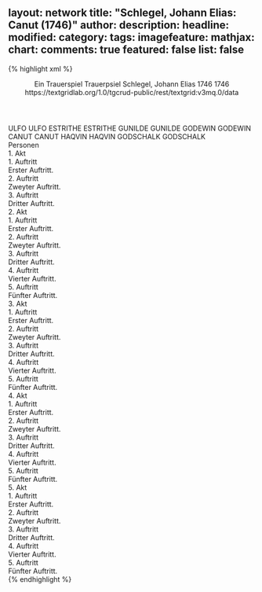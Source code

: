 layout: network
title: "Schlegel, Johann Elias: Canut (1746)"
author:
description:
headline:
modified:
category:
tags:
imagefeature:
mathjax:
chart:
comments: true
featured: false
list: false
---
{% highlight xml %}
<?xml-model href="http://raw.githubusercontent.com/DLiNa/project/master/rules/lina.rnc"?><?xml-model href="http://raw.githubusercontent.com/DLiNa/project/master/rules/lina.sch"?>
<play xmlns="http://lina.digital">
  <header>
    <title>Canut</title>
    <subtitle>Ein Trauerspiel</subtitle>
    <genretitle>Trauerpsiel</genretitle>
    <author>Schlegel, Johann Elias</author>
    <date type="print" when="1746">1746</date>
    <date type="premiere"/>
    <date type="written" when="1746">1746</date>
    <source>https://textgridlab.org/1.0/tgcrud-public/rest/textgrid:v3mq.0/data</source>
  </header>
  <personae>
    <character>
      <name>ULFO</name>
      <alias xml:id="ulfo">
        <name>ULFO</name>
      </alias>
    </character>
    <character>
      <name>ESTRITHE</name>
      <alias xml:id="estrithe">
        <name>ESTRITHE</name>
      </alias>
    </character>
    <character>
      <name>GUNILDE</name>
      <alias xml:id="gunilde">
        <name>GUNILDE</name>
      </alias>
    </character>
    <character>
      <name>GODEWIN</name>
      <alias xml:id="godewin">
        <name>GODEWIN</name>
      </alias>
    </character>
    <character>
      <name>CANUT</name>
      <alias xml:id="canut">
        <name>CANUT</name>
      </alias>
    </character>
    <character>
      <name>HAQVIN</name>
      <alias xml:id="haqvin">
        <name>HAQVIN</name>
      </alias>
    </character>
    <character>
      <name>GODSCHALK</name>
      <alias xml:id="godschalk">
        <name>GODSCHALK</name>
      </alias>
    </character>
  </personae>
  <text>
    <div>
      <head>Personen</head>
    </div>
    <div>
      <head>1. Akt</head>
      <div>
        <head>1. Auftritt</head>
        <div>
          <head>Erster Auftritt.</head>
          <sp who="#ulfo">
            <amount n="5" unit="speech_acts"/>
            <amount n="587" unit="words"/>
            <amount n="63" unit="lines"/>
            <amount n="3136" unit="chars"/>
          </sp>
          <sp who="#estrithe">
            <amount n="4" unit="speech_acts"/>
            <amount n="270" unit="words"/>
            <amount n="28" unit="lines"/>
            <amount n="1420" unit="chars"/>
          </sp>
        </div>
      </div>
      <div>
        <head>2. Auftritt</head>
        <div>
          <head>Zweyter Auftritt.</head>
          <sp who="#gunilde">
            <amount n="9" unit="speech_acts"/>
            <amount n="275" unit="words"/>
            <amount n="29" unit="lines"/>
            <amount n="1447" unit="chars"/>
          </sp>
          <sp who="#estrithe">
            <amount n="9" unit="speech_acts"/>
            <amount n="629" unit="words"/>
            <amount n="67" unit="lines"/>
            <amount n="3390" unit="chars"/>
          </sp>
        </div>
      </div>
      <div>
        <head>3. Auftritt</head>
        <div>
          <head>Dritter Auftritt.</head>
          <sp who="#godewin">
            <amount n="10" unit="speech_acts"/>
            <amount n="346" unit="words"/>
            <amount n="38" unit="lines"/>
            <amount n="1922" unit="chars"/>
          </sp>
          <sp who="#estrithe">
            <amount n="9" unit="speech_acts"/>
            <amount n="527" unit="words"/>
            <amount n="56" unit="lines"/>
            <amount n="2861" unit="chars"/>
          </sp>
        </div>
      </div>
    </div>
    <div>
      <head>2. Akt</head>
      <div>
        <head>1. Auftritt</head>
        <div>
          <head>Erster Auftritt.</head>
          <sp who="#canut">
            <amount n="2" unit="speech_acts"/>
            <amount n="146" unit="words"/>
            <amount n="16" unit="lines"/>
            <amount n="790" unit="chars"/>
          </sp>
          <sp who="#godewin">
            <amount n="2" unit="speech_acts"/>
            <amount n="29" unit="words"/>
            <amount n="3" unit="lines"/>
            <amount n="149" unit="chars"/>
          </sp>
        </div>
      </div>
      <div>
        <head>2. Auftritt</head>
        <div>
          <head>Zweyter Auftritt.</head>
          <sp who="#estrithe">
            <amount n="8" unit="speech_acts"/>
            <amount n="518" unit="words"/>
            <amount n="53" unit="lines"/>
            <amount n="2688" unit="chars"/>
          </sp>
          <sp who="#canut">
            <amount n="8" unit="speech_acts"/>
            <amount n="268" unit="words"/>
            <amount n="29" unit="lines"/>
            <amount n="1388" unit="chars"/>
          </sp>
        </div>
      </div>
      <div>
        <head>3. Auftritt</head>
        <div>
          <head>Dritter Auftritt.</head>
          <sp who="#estrithe">
            <amount n="2" unit="speech_acts"/>
            <amount n="156" unit="words"/>
            <amount n="18" unit="lines"/>
            <amount n="864" unit="chars"/>
          </sp>
          <sp who="#godewin">
            <amount n="2" unit="speech_acts"/>
            <amount n="414" unit="words"/>
            <amount n="45" unit="lines"/>
            <amount n="2227" unit="chars"/>
          </sp>
        </div>
      </div>
      <div>
        <head>4. Auftritt</head>
        <div>
          <head>Vierter Auftritt.</head>
          <sp who="#godewin">
            <amount n="8" unit="speech_acts"/>
            <amount n="341" unit="words"/>
            <amount n="38" unit="lines"/>
            <amount n="1816" unit="chars"/>
          </sp>
          <sp who="#ulfo">
            <amount n="10" unit="speech_acts"/>
            <amount n="575" unit="words"/>
            <amount n="63" unit="lines"/>
            <amount n="3065" unit="chars"/>
          </sp>
          <sp who="#estrithe">
            <amount n="5" unit="speech_acts"/>
            <amount n="34" unit="words"/>
            <amount n="5" unit="lines"/>
            <amount n="191" unit="chars"/>
          </sp>
        </div>
      </div>
      <div>
        <head>5. Auftritt</head>
        <div>
          <head>Fünfter Auftritt.</head>
          <sp who="#estrithe">
            <amount n="7" unit="speech_acts"/>
            <amount n="681" unit="words"/>
            <amount n="73" unit="lines"/>
            <amount n="3708" unit="chars"/>
          </sp>
          <sp who="#ulfo">
            <amount n="7" unit="speech_acts"/>
            <amount n="187" unit="words"/>
            <amount n="21" unit="lines"/>
            <amount n="964" unit="chars"/>
          </sp>
        </div>
      </div>
    </div>
    <div>
      <head>3. Akt</head>
      <div>
        <head>1. Auftritt</head>
        <div>
          <head>Erster Auftritt.</head>
          <sp who="#estrithe">
            <amount n="2" unit="speech_acts"/>
            <amount n="240" unit="words"/>
            <amount n="26" unit="lines"/>
            <amount n="1320" unit="chars"/>
          </sp>
          <sp who="#haqvin">
            <amount n="1" unit="speech_acts"/>
            <amount n="73" unit="words"/>
            <amount n="8" unit="lines"/>
            <amount n="416" unit="chars"/>
          </sp>
          <sp who="#canut">
            <amount n="1" unit="speech_acts"/>
            <amount n="166" unit="words"/>
            <amount n="18" unit="lines"/>
            <amount n="897" unit="chars"/>
          </sp>
        </div>
      </div>
      <div>
        <head>2. Auftritt</head>
        <div>
          <head>Zweyter Auftritt.</head>
          <sp who="#estrithe">
            <amount n="4" unit="speech_acts"/>
            <amount n="464" unit="words"/>
            <amount n="50" unit="lines"/>
            <amount n="2476" unit="chars"/>
          </sp>
          <sp who="#canut">
            <amount n="4" unit="speech_acts"/>
            <amount n="340" unit="words"/>
            <amount n="35" unit="lines"/>
            <amount n="1739" unit="chars"/>
          </sp>
        </div>
      </div>
      <div>
        <head>3. Auftritt</head>
        <div>
          <head>Dritter Auftritt.</head>
          <sp who="#canut">
            <amount n="10" unit="speech_acts"/>
            <amount n="785" unit="words"/>
            <amount n="84" unit="lines"/>
            <amount n="4212" unit="chars"/>
          </sp>
          <sp who="#ulfo">
            <amount n="9" unit="speech_acts"/>
            <amount n="143" unit="words"/>
            <amount n="16" unit="lines"/>
            <amount n="767" unit="chars"/>
          </sp>
        </div>
      </div>
      <div>
        <head>4. Auftritt</head>
        <div>
          <head>Vierter Auftritt.</head>
          <sp who="#canut">
            <amount n="2" unit="speech_acts"/>
            <amount n="270" unit="words"/>
            <amount n="27" unit="lines"/>
            <amount n="1392" unit="chars"/>
          </sp>
          <sp who="#ulfo">
            <amount n="2" unit="speech_acts"/>
            <amount n="29" unit="words"/>
            <amount n="3" unit="lines"/>
            <amount n="149" unit="chars"/>
          </sp>
          <sp who="#godewin">
            <amount n="1" unit="speech_acts"/>
            <amount n="170" unit="words"/>
            <amount n="18" unit="lines"/>
            <amount n="905" unit="chars"/>
          </sp>
        </div>
      </div>
      <div>
        <head>5. Auftritt</head>
        <div>
          <head>Fünfter Auftritt.</head>
          <sp who="#ulfo">
            <amount n="1" unit="speech_acts"/>
            <amount n="118" unit="words"/>
            <amount n="12" unit="lines"/>
            <amount n="604" unit="chars"/>
          </sp>
        </div>
      </div>
    </div>
    <div>
      <head>4. Akt</head>
      <div>
        <head>1. Auftritt</head>
        <div>
          <head>Erster Auftritt.</head>
          <sp who="#estrithe">
            <amount n="2" unit="speech_acts"/>
            <amount n="385" unit="words"/>
            <amount n="42" unit="lines"/>
            <amount n="2101" unit="chars"/>
          </sp>
          <sp who="#haqvin">
            <amount n="2" unit="speech_acts"/>
            <amount n="186" unit="words"/>
            <amount n="20" unit="lines"/>
            <amount n="1028" unit="chars"/>
          </sp>
        </div>
      </div>
      <div>
        <head>2. Auftritt</head>
        <div>
          <head>Zweyter Auftritt.</head>
          <sp who="#ulfo">
            <amount n="4" unit="speech_acts"/>
            <amount n="124" unit="words"/>
            <amount n="13" unit="lines"/>
            <amount n="654" unit="chars"/>
          </sp>
          <sp who="#estrithe">
            <amount n="4" unit="speech_acts"/>
            <amount n="478" unit="words"/>
            <amount n="51" unit="lines"/>
            <amount n="2612" unit="chars"/>
          </sp>
        </div>
      </div>
      <div>
        <head>3. Auftritt</head>
        <div>
          <head>Dritter Auftritt.</head>
          <sp who="#ulfo">
            <amount n="8" unit="speech_acts"/>
            <amount n="768" unit="words"/>
            <amount n="81" unit="lines"/>
            <amount n="4144" unit="chars"/>
          </sp>
          <sp who="#godschalk">
            <amount n="7" unit="speech_acts"/>
            <amount n="165" unit="words"/>
            <amount n="18" unit="lines"/>
            <amount n="866" unit="chars"/>
          </sp>
        </div>
      </div>
      <div>
        <head>4. Auftritt</head>
        <div>
          <head>Vierter Auftritt.</head>
          <sp who="#ulfo">
            <amount n="10" unit="speech_acts"/>
            <amount n="500" unit="words"/>
            <amount n="55" unit="lines"/>
            <amount n="2666" unit="chars"/>
          </sp>
          <sp who="#canut">
            <amount n="7" unit="speech_acts"/>
            <amount n="149" unit="words"/>
            <amount n="16" unit="lines"/>
            <amount n="786" unit="chars"/>
          </sp>
          <sp who="#godschalk">
            <amount n="4" unit="speech_acts"/>
            <amount n="63" unit="words"/>
            <amount n="7" unit="lines"/>
            <amount n="353" unit="chars"/>
          </sp>
          <sp who="#godewin">
            <amount n="2" unit="speech_acts"/>
            <amount n="5" unit="words"/>
            <amount n="2" unit="lines"/>
            <amount n="22" unit="chars"/>
          </sp>
        </div>
      </div>
      <div>
        <head>5. Auftritt</head>
        <div>
          <head>Fünfter Auftritt.</head>
          <sp who="#godewin">
            <amount n="4" unit="speech_acts"/>
            <amount n="35" unit="words"/>
            <amount n="4" unit="lines"/>
            <amount n="190" unit="chars"/>
          </sp>
          <sp who="#canut">
            <amount n="3" unit="speech_acts"/>
            <amount n="84" unit="words"/>
            <amount n="9" unit="lines"/>
            <amount n="460" unit="chars"/>
          </sp>
          <sp who="#godschalk">
            <amount n="1" unit="speech_acts"/>
            <amount n="17" unit="words"/>
            <amount n="2" unit="lines"/>
            <amount n="94" unit="chars"/>
          </sp>
        </div>
      </div>
    </div>
    <div>
      <head>5. Akt</head>
      <div>
        <head>1. Auftritt</head>
        <div>
          <head>Erster Auftritt.</head>
          <sp who="#godewin">
            <amount n="2" unit="speech_acts"/>
            <amount n="423" unit="words"/>
            <amount n="45" unit="lines"/>
            <amount n="2287" unit="chars"/>
          </sp>
          <sp who="#estrithe">
            <amount n="2" unit="speech_acts"/>
            <amount n="297" unit="words"/>
            <amount n="31" unit="lines"/>
            <amount n="1561" unit="chars"/>
          </sp>
        </div>
      </div>
      <div>
        <head>2. Auftritt</head>
        <div>
          <head>Zweyter Auftritt.</head>
          <sp who="#ulfo">
            <amount n="15" unit="speech_acts"/>
            <amount n="310" unit="words"/>
            <amount n="33" unit="lines"/>
            <amount n="1598" unit="chars"/>
          </sp>
          <sp who="#godewin">
            <amount n="7" unit="speech_acts"/>
            <amount n="294" unit="words"/>
            <amount n="32" unit="lines"/>
            <amount n="1574" unit="chars"/>
          </sp>
          <sp who="#estrithe">
            <amount n="9" unit="speech_acts"/>
            <amount n="576" unit="words"/>
            <amount n="61" unit="lines"/>
            <amount n="3106" unit="chars"/>
          </sp>
        </div>
      </div>
      <div>
        <head>3. Auftritt</head>
        <div>
          <head>Dritter Auftritt.</head>
          <sp who="#ulfo">
            <amount n="6" unit="speech_acts"/>
            <amount n="383" unit="words"/>
            <amount n="44" unit="lines"/>
            <amount n="2100" unit="chars"/>
          </sp>
          <sp who="#canut">
            <amount n="2" unit="speech_acts"/>
            <amount n="52" unit="words"/>
            <amount n="6" unit="lines"/>
            <amount n="290" unit="chars"/>
          </sp>
          <sp who="#estrithe">
            <amount n="3" unit="speech_acts"/>
            <amount n="7" unit="words"/>
            <amount n="4" unit="lines"/>
            <amount n="42" unit="chars"/>
          </sp>
        </div>
      </div>
      <div>
        <head>4. Auftritt</head>
        <div>
          <head>Vierter Auftritt.</head>
          <sp who="#estrithe">
            <amount n="1" unit="speech_acts"/>
            <amount n="11" unit="words"/>
            <amount n="1" unit="lines"/>
            <amount n="58" unit="chars"/>
          </sp>
          <sp who="#canut">
            <amount n="2" unit="speech_acts"/>
            <amount n="180" unit="words"/>
            <amount n="19" unit="lines"/>
            <amount n="942" unit="chars"/>
          </sp>
          <sp who="#godewin">
            <amount n="1" unit="speech_acts"/>
            <amount n="7" unit="words"/>
            <amount n="1" unit="lines"/>
            <amount n="31" unit="chars"/>
          </sp>
        </div>
      </div>
      <div>
        <head>5. Auftritt</head>
        <div>
          <head>Fünfter Auftritt.</head>
          <sp who="#godschalk">
            <amount n="2" unit="speech_acts"/>
            <amount n="237" unit="words"/>
            <amount n="24" unit="lines"/>
            <amount n="1243" unit="chars"/>
          </sp>
          <sp who="#estrithe">
            <amount n="2" unit="speech_acts"/>
            <amount n="13" unit="words"/>
            <amount n="2" unit="lines"/>
            <amount n="67" unit="chars"/>
          </sp>
          <sp who="#godewin">
            <amount n="1" unit="speech_acts"/>
            <amount n="1" unit="words"/>
            <amount n="1" unit="lines"/>
            <amount n="4" unit="chars"/>
          </sp>
          <sp who="#canut">
            <amount n="2" unit="speech_acts"/>
            <amount n="40" unit="words"/>
            <amount n="5" unit="lines"/>
            <amount n="238" unit="chars"/>
          </sp>
        </div>
      </div>
    </div>
  </text>
</play>
{% endhighlight %}